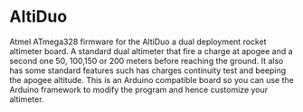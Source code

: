 # AltiDuo
Atmel ATmega328 firmware for the AltiDuo a dual deployment rocket altimeter board.
A standard dual altimeter that fire a charge at apogee and a second one 50, 100,150 or 200 meters before reaching the ground.
It also has some standard features such has charges continuity test and beeping the apogee altitude.
This is an Arduino compatible board so you can use the Arduino framework to modify the program and hence customize your altimeter.
